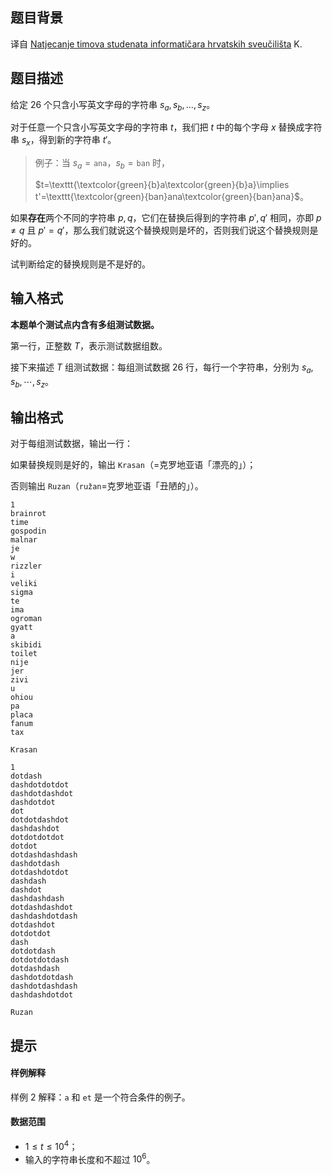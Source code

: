 ## 题目背景
译自 [Natjecanje timova studenata informatičara hrvatskih sveučilišta](https://hsin.hr/studenti2024/) K.

## 题目描述
给定 $26$ 个只含小写英文字母的字符串 $s_a,s_b,\ldots,s_{z}$。

对于任意一个只含小写英文字母的字符串 $t$，我们把 $t$ 中的每个字母 $x$ 替换成字符串 $s_x$，得到新的字符串 $t'$。

> 例子：当 $s_a=\texttt{ana}$，$s_b=\texttt{ban}$ 时，
> 
> $t=\texttt{\textcolor{green}{b}a\textcolor{green}{b}a}\implies t'=\texttt{\textcolor{green}{ban}ana\textcolor{green}{ban}ana}$。

如果**存在**两个不同的字符串 $p,q$，它们在替换后得到的字符串 $p',q'$ 相同，亦即 $p\neq q$ 且 $p'=q'$，那么我们就说这个替换规则是坏的，否则我们说这个替换规则是好的。

试判断给定的替换规则是不是好的。


## 输入格式
**本题单个测试点内含有多组测试数据。**

第一行，正整数 $T$，表示测试数据组数。

接下来描述 $T$ 组测试数据：每组测试数据 $26$ 行，每行一个字符串，分别为 $s_a,s_b,\cdots,s_z$。

## 输出格式
对于每组测试数据，输出一行：

如果替换规则是好的，输出 $\texttt{Krasan}$（=克罗地亚语「漂亮的」）；

否则输出 $\texttt{Ruzan}$（$\texttt{ružan}$=克罗地亚语「丑陋的」）。

```input1
1
brainrot
time
gospodin
malnar
je
w
rizzler
i
veliki
sigma
te
ima
ogroman
gyatt
a
skibidi
toilet
nije
jer
zivi
u
ohiou
pa
placa
fanum
tax
```

```output1
Krasan
```

```input2
1
dotdash
dashdotdotdot
dashdotdashdot
dashdotdot
dot
dotdotdashdot
dashdashdot
dotdotdotdot
dotdot
dotdashdashdash
dashdotdash
dotdashdotdot
dashdash
dashdot
dashdashdash
dotdashdashdot
dashdashdotdash
dotdashdot
dotdotdot
dash
dotdotdash
dotdotdotdash
dotdashdash
dashdotdotdash
dashdotdashdash
dashdashdotdot
```

```output2
Ruzan
```

## 提示
#### 样例解释

样例 $2$ 解释：$\texttt{a}$ 和 $\texttt{et}$ 是一个符合条件的例子。

#### 数据范围

- $1\le t\le 10^4$；
- 输入的字符串长度和不超过 $10^6$。


